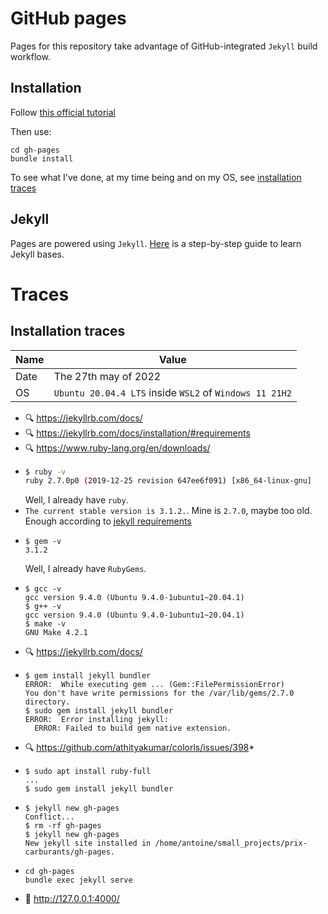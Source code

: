 # GitHub pages

Pages for this repository take advantage of GitHub-integrated `Jekyll` build workflow.

## Installation

Follow [this official tutorial](https://jekyllrb.com/docs/)

Then use:

```
cd gh-pages
bundle install
```

To see what I've done, at my time being and on my OS, see [installation traces](#installation-traces)

## Jekyll

Pages are powered using `Jekyll`. [Here](https://jekyllrb.com/docs/step-by-step/) is a step-by-step guide to learn Jekyll bases.

# Traces

## Installation traces

| Name | Value |
| -- | -- |
| Date | The 27th may of 2022 |
| OS | `Ubuntu 20.04.4 LTS` inside `WSL2` of `Windows 11 21H2` |

- 🔍️ https://jekyllrb.com/docs/
- 🔍️ https://jekyllrb.com/docs/installation/#requirements
- 🔍️ https://www.ruby-lang.org/en/downloads/
- ```bash
  $ ruby -v
  ruby 2.7.0p0 (2019-12-25 revision 647ee6f091) [x86_64-linux-gnu]
  ```
  Well, I already have `ruby`.
- `The current stable version is 3.1.2.`. Mine is `2.7.0`, maybe too old.
  Enough according to [jekyll requirements](https://jekyllrb.com/docs/installation/#requirements)
- ```
  $ gem -v
  3.1.2
  ```
  Well, I already have `RubyGems`.
- ```
  $ gcc -v
  gcc version 9.4.0 (Ubuntu 9.4.0-1ubuntu1~20.04.1)
  $ g++ -v
  gcc version 9.4.0 (Ubuntu 9.4.0-1ubuntu1~20.04.1)
  $ make -v
  GNU Make 4.2.1
  ```
- 🔍️ https://jekyllrb.com/docs/
- ```
  $ gem install jekyll bundler
  ERROR:  While executing gem ... (Gem::FilePermissionError)
  You don't have write permissions for the /var/lib/gems/2.7.0 directory.
  $ sudo gem install jekyll bundler
  ERROR:  Error installing jekyll:
    ERROR: Failed to build gem native extension.
  ```
- 🔍️ https://github.com/athityakumar/colorls/issues/398*
- ```
  $ sudo apt install ruby-full
  ...
  $ sudo gem install jekyll bundler
  ```
- ```
  $ jekyll new gh-pages
  Conflict...
  $ rm -rf gh-pages
  $ jekyll new gh-pages
  New jekyll site installed in /home/antoine/small_projects/prix-carburants/gh-pages.
  ```
- ```
  cd gh-pages
  bundle exec jekyll serve
  ```
- 🎉 http://127.0.0.1:4000/



